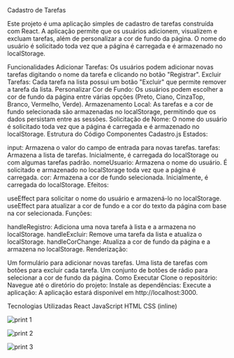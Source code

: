 Cadastro de Tarefas

Este projeto é uma aplicação simples de cadastro de tarefas construída com React. A aplicação permite que os usuários adicionem, visualizem e excluam tarefas, além de personalizar a cor de fundo da página. O nome do usuário é solicitado toda vez que a página é carregada e é armazenado no localStorage.

Funcionalidades
Adicionar Tarefas: Os usuários podem adicionar novas tarefas digitando o nome da tarefa e clicando no botão "Registrar".
Excluir Tarefas: Cada tarefa na lista possui um botão "Excluir" que permite remover a tarefa da lista.
Personalizar Cor de Fundo: Os usuários podem escolher a cor de fundo da página entre várias opções (Preto, Ciano, CinzaTop, Branco, Vermelho, Verde).
Armazenamento Local: As tarefas e a cor de fundo selecionada são armazenadas no localStorage, permitindo que os dados persistam entre as sessões.
Solicitação de Nome: O nome do usuário é solicitado toda vez que a página é carregada e é armazenado no localStorage.
Estrutura do Código
Componentes
Cadastro.js
Estados:

input: Armazena o valor do campo de entrada para novas tarefas.
tarefas: Armazena a lista de tarefas. Inicialmente, é carregada do localStorage ou com algumas tarefas padrão.
nomeUsuario: Armazena o nome do usuário. É solicitado e armazenado no localStorage toda vez que a página é carregada.
cor: Armazena a cor de fundo selecionada. Inicialmente, é carregada do localStorage.
Efeitos:

useEffect para solicitar o nome do usuário e armazená-lo no localStorage.
useEffect para atualizar a cor de fundo e a cor do texto da página com base na cor selecionada.
Funções:

handleRegistro: Adiciona uma nova tarefa à lista e a armazena no localStorage.
handleExcluir: Remove uma tarefa da lista e atualiza o localStorage.
handleCorChange: Atualiza a cor de fundo da página e a armazena no localStorage.
Renderização:

Um formulário para adicionar novas tarefas.
Uma lista de tarefas com botões para excluir cada tarefa.
Um conjunto de botões de rádio para selecionar a cor de fundo da página.
Como Executar
Clone o repositório:
Navegue até o diretório do projeto:
Instale as dependências:
Execute a aplicação:
A aplicação estará disponível em http://localhost:3000.

Tecnologias Utilizadas
React
JavaScript
HTML
CSS (inline)




![print 1](https://github.com/user-attachments/assets/91af75db-3501-467a-bd84-88f98e2e9ed7)


![print 2](https://github.com/user-attachments/assets/92b6dd3b-d76e-47fb-bfef-c2398af8b036)


![print 3](https://github.com/user-attachments/assets/4e3f2df3-2782-4ed4-b0d1-55598bc46d9b)




